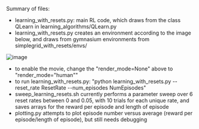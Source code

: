 Summary of files: 

- learning_with_resets.py: main RL code, which draws from the class QLearn in learning_algorithms/QLearn.py
- learning_with_resets.py creates an environment according to the image below, and draws from gymnasium environments from simplegrid_with_resets/envs/

![image](https://github.com/user-attachments/assets/753d74a3-c488-40bb-9c9d-96ef704cd3b5)
- to enable the movie, change the "render_mode=None" above to "render_mode="human""
- to run learning_with_resets.py: "python learning_with_resets.py --reset_rate ResetRate --num_episodes NumEpisodes"
- sweep_learning_resets.sh currently performs a parameter sweep over 6 reset rates between 0 and 0.05, with 10 trials for each unique rate, and saves arrays for the reward per episode and length of episode
- plotting.py attempts to plot episode number versus average (reward per episode/length of episode), but still needs debugging
